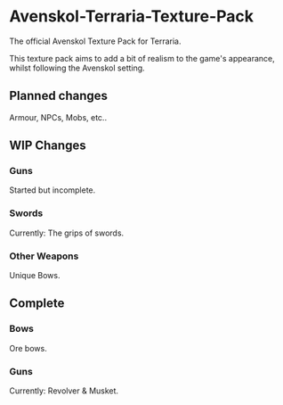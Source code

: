 # Avenskol-Terraria-Texture-Pack
The official Avenskol Texture Pack for Terraria.

This texture pack aims to add a bit of realism to the game's appearance, whilst following the Avenskol setting.

## Planned changes

Armour, NPCs, Mobs, etc..

## WIP Changes

### Guns

Started but incomplete.

### Swords

Currently: The grips of swords.

### Other Weapons

Unique Bows.

## Complete

### Bows

Ore bows.

### Guns

Currently: Revolver & Musket.